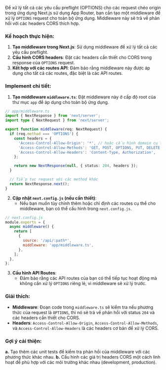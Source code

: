 Để xử lý tất cả các yêu cầu preflight (OPTIONS) cho các request chéo origin trong ứng dụng Next.js sử dụng App Router, bạn cần tạo một middleware để xử lý `OPTIONS` request cho toàn bộ ứng dụng. Middleware này sẽ trả về phản hồi với các headers CORS thích hợp.

### Kế hoạch thực hiện:
1. **Tạo middleware trong Next.js**: Sử dụng middleware để xử lý tất cả các yêu cầu preflight.
2. **Cấu hình CORS headers**: Đặt các headers cần thiết cho CORS trong response của `OPTIONS` request.
3. **Kết hợp với các routes API**: Đảm bảo rằng middleware này được áp dụng cho tất cả các routes, đặc biệt là các API routes.

### Implement chi tiết:

1. **Tạo middleware `middleware.ts`**: Đặt middleware này ở cấp độ root của thư mục `app` để áp dụng cho toàn bộ ứng dụng.

```typescript
// app/middleware.ts
import { NextResponse } from 'next/server';
import type { NextRequest } from 'next/server';

export function middleware(req: NextRequest) {
  if (req.method === 'OPTIONS') {
    const headers = {
      'Access-Control-Allow-Origin': '*', // hoặc cấu hình domain cụ thể
      'Access-Control-Allow-Methods': 'GET, POST, OPTIONS, PUT, DELETE',
      'Access-Control-Allow-Headers': 'Content-Type, Authorization',
    };

    return new NextResponse(null, { status: 204, headers });
  }

  // Tiếp tục request với các method khác
  return NextResponse.next();
}
```

2. **Cập nhật `next.config.js` (nếu cần thiết)**:
   - Nếu bạn muốn tùy chỉnh thêm hoặc chỉ định các routes cụ thể cho middleware, bạn có thể cấu hình trong `next.config.js`.

```javascript
// next.config.js
module.exports = {
  async middleware() {
    return [
      {
        source: '/api/:path*',
        middleware: 'app/middleware.ts',
      },
    ];
  },
};
```

3. **Cấu hình API Routes**:
   - Đảm bảo rằng các API routes của bạn có thể tiếp tục hoạt động mà không cần xử lý `OPTIONS` riêng lẻ, vì middleware sẽ xử lý trước.

### Giải thích:
- **Middleware**: Đoạn code trong `middleware.ts` sẽ kiểm tra nếu phương thức của request là `OPTIONS`, thì nó sẽ trả về phản hồi với status `204` và các headers cần thiết cho CORS.
- **Headers**: `Access-Control-Allow-Origin`, `Access-Control-Allow-Methods`, và `Access-Control-Allow-Headers` là các headers cơ bản để xử lý CORS.

### Gợi ý cải thiện:
**a.** Tạo thêm các unit tests để kiểm tra phản hồi của middleware với các phương thức khác nhau.
**b.** Cấu hình các giá trị headers CORS một cách linh hoạt để phù hợp với các môi trường khác nhau (development, production).